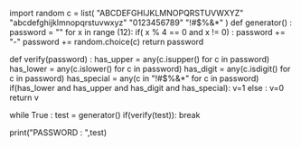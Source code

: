 import random 
c = list(
    "ABCDEFGHIJKLMNOPQRSTUVWXYZ"
    "abcdefghijklmnopqrstuvwxyz"
    "0123456789"
    "!\#$%&*"
)
def generator() :
   password = ""
   for x in range (12):
      if( x % 4 == 0 and x != 0) :
           password += "-"
      password += random.choice(c)
   return password

def verify(password) :
    has_upper = any(c.isupper() for c in password)
    has_lower = any(c.islower() for c in password)
    has_digit = any(c.isdigit() for c in password)
    has_special = any(c in "!\#$%&*" for c in password)
    if(has_lower and has_upper and has_digit and has_special): v=1
    else : v=0
    return v

while True :
    test = generator()
    if(verify(test)):
        break

print("PASSWORD : ",test)
